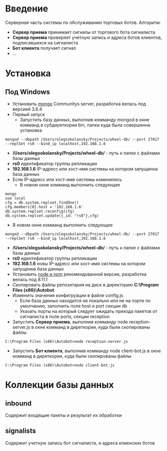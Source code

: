 # Введение

Серверная часть системы по обслуживанию торговых ботов. Алгоритм:

* **Сервер приема** принимает сигналы от торгового бота сигналиста
* **Сервер приема** проверяет учетную запись и адреса ботов клиентов, подписавшихся на сигналиста
* **Бот клиента** получает сигнал
* ...

# Установка

## Под Windows

* Установить [mongo](https://www.mongodb.com/download-center?jmp=nav#community) Communitys server, разработка велась под версией 3.6.4
* Первый запуск
  * Запустить базу данных, выполнив комманду mongod в окне комманд в субдиреткории bin, папки куда была совершенна установка 
```
mongod --dbpath /Users/olegsokolansky/Projects/wheel-db/ --port 27017 --replSet rs0 --bind_ip localhost,192.168.1.6
```
  * **/Users/olegsokolansky/Projects/wheel-db/** - путь к папке с файлами базы данных
  * **rs0** идентификатор группы репликации 
  * **192.168.1.6** IP-адресс или хост-имя системы на котором запущенна база данных
* Если IP-адресс или хост-имя системы изменились
  * В новом окне комманд выполнить следующее
```
mongo
use local
cfg = db.system.replset.findOne()
cfg.members[0].host = '192.168.1.6'
db.system.replset.reconfig(cfg)
db.system.replset.update({_id: "rs0"},cfg)
```
  * В новом окне комманд выполнить следующее
```
mongod --dbpath /Users/olegsokolansky/Projects/wheel-db/ --port 27017 --replSet rs0 --bind_ip localhost,192.168.1.6
```
  * **/Users/olegsokolansky/Projects/wheel-db/** - путь к папке с файлами базы данных
  * **rs0** идентификатор группы репликации 
  * **192.168.1.6** новы IP-адресс или хост-имя системы на котором запущенна база данных
* Установить [node и npm](https://nodejs.org/en/) рекомендованной версии, разработка велась под 8.11.1
* Скопировать файлы репозитария на диск в директорию **C:\Program Files (x86)\Autobot**
* Изменить значения конфигруации в файле config.js
  * Если база данных находится не локально или не на порте по умолчанию, заполнить поля host и port секции db
  * Указать порты на который следует ожидать прихода пакетов от сигналиста в поле ports, секции reception
* Запустить **Сервер приема**, выполнив комманду node reception-server.js в окне комманд в диреткории, куда были скопированы файлы
```
C:\Program Files (x86)\Autobot>node reception-server.js
```
* Запустить **Бот клиента**, выполнив комманду node client-bot.js в окне комманд в диреткории, куда были скопированы файлы
```
C:\Program Files (x86)\Autobot>node client-bot.js
```

# Коллекции базы данных

## inbound

Содержит входящие пакеты и результат их обработки

## signalists

Содержит учетную запись бот сигналиста, и адреса клиенских ботов

